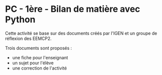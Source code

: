 # PC - 1ère - Bilan de matière avec Python

Cette activité se base sur des documents créés par l'IGEN et un groupe de réflexion des EEMCP2.

Trois documents sont proposés :
* une fiche pour l'enseignant
* un sujet pour l'élève
* une correction de l'activité
